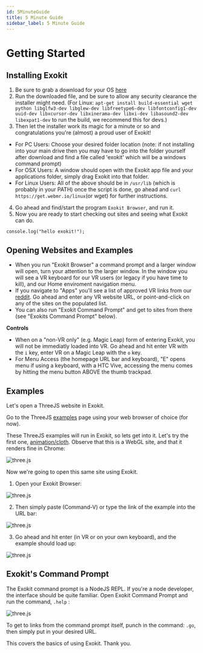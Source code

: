 ```yaml
---
id: 5MinuteGuide
title: 5 Minute Guide
sidebar_label: 5 Minute Guide
---
```


# Getting Started

## Installing Exokit

1. Be sure to grab a download for your OS [here](https://get.webmr.io/)
2. Run the downloaded file, and be sure to allow any security clearance the installer might need.
(For Linux: `apt-get install build-essential wget python libglfw3-dev libglew-dev libfreetype6-dev libfontconfig1-dev uuid-dev libxcursor-dev libxinerama-dev libxi-dev libasound2-dev libexpat1-dev` to run the build, we recommend this for devs.)
3. Then let the installer work its magic for a minute or so and congratulations you're (almost) a proud user of Exokit!

 * For PC Users: Choose your desired folder location (note: if not installing into your main drive then you may have to go into the folder yourself after download and find a file called 'exokit' which will be a windows command prompt)
 * For OSX Users: A window should open with the Exokit app file and your applications folder, simply drag Exokit into that folder.
 * For Linux Users: All of the above should be in `/usr/lib` (which is probably in your PATH) once the script is done, go ahead and `curl https://get.webmr.io/linux`(or wget) for further instructions.
  
4. Go ahead and find/start the program `Exokit Browser`, and run it.
5. Now you are ready to start checking out sites and seeing what Exokit can do.


```$xslt
console.log("hello exokit!");
```

## Opening Websites and Examples

* When you run "Exokit Browser" a command prompt and a larger window will open, turn your attention to the larger window. In the window you will see a VR keyboard for our VR users (or legacy if you have time to kill), and our Home enviroment navigation menu.
* If you navigate to "Apps" you'll see a list of approved VR links from our [reddit](https://www.reddit.com/r/exokit/). Go ahead and enter any VR website URL, or point-and-click on any of the sites on the populated list.
* You can also run "Exokit Command Prompt" and get to sites from there (see "Exokits Command Prompt" below).

**Controls**

* When on a "non-VR only" (e.g. Magic Leap) form of entering Exokit, you will not be immediatly loaded into VR. Go ahead and hit enter VR with the `i` key, enter VR on a Magic Leap with the `o` key.
* For Menu Access (the homepage URL bar and keyboard), "E" opens menu if using a keyboard, with a HTC Vive, accessing the menu comes by hitting the menu button ABOVE the thumb trackpad.

## Examples

Let's open a ThreeJS website in Exokit.

Go to the ThreeJS [examples](https://threejs.org/examples/) page using your web browser of choice (for now).

These ThreeJS examples will run in Exokit, so lets get into it. Let's try the first one, [animation/cloth](https://threejs.org/examples/#webgl_animation_cloth). Observe that this is a WebGL site, and that it renders fine in Chrome:

![three.js](https://i.imgur.com/hClVGcH.png)

Now we're going to open this same site using Exokit.

1. Open your Exokit Browser:

![three.js](https://i.imgur.com/ISM7VwI.png)

2. Then simply paste (Command-V) or type the link of the example into the URL bar:

![three.js](https://i.imgur.com/xN7ToE2.png)

3. Go ahead and hit enter (in VR or on your own keyboard), and the example should load up:

![three.js](https://i.imgur.com/Y3McpFC.jpg)

## Exokit's Command Prompt

The Exokit command prompt is a NodeJS REPL. If you're a node developer, the interface should be quite familiar. Open Exokit Command Prompt and run the command, `.help` :

![three.js](https://i.imgur.com/QQjQEQr.png)

To get to links from the command prompt itself, punch in the command: `.go`, then simply put in your desired URL.

This covers the basics of using Exokit. Thank you.
